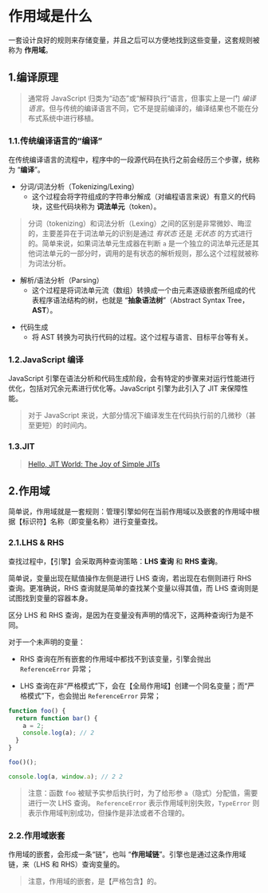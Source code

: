 # 作用域是什么

一套设计良好的规则来存储变量，并且之后可以方便地找到这些变量，这套规则被称为 **作用域**。

## 1.编译原理

> 通常将 JavaScript 归类为“动态”或“解释执行”语言，但事实上是一门 *编译语言*。但与传统的编译语言不同，它不是提前编译的，编译结果也不能在分布式系统中进行移植。

### 1.1.传统编译语言的“编译”

在传统编译语言的流程中，程序中的一段源代码在执行之前会经历三个步骤，统称为 “**编译**”。

- 分词/词法分析（Tokenizing/Lexing）
  - 这个过程会将字符组成的字符串分解成（对编程语言来说）有意义的代码块，这些代码块称为 **词法单元**（token）。

> 分词（tokenizing）和词法分析（Lexing）之间的区别是非常微妙、晦涩的，主要差异在于词法单元的识别是通过 *有状态* 还是 *无状态* 的方式进行的。简单来说，如果词法单元生成器在判断 `a` 是一个独立的词法单元还是其他词法单元的一部分时，调用的是有状态的解析规则，那么这个过程就被称为词法分析。

- 解析/语法分析（Parsing）
  - 这个过程是将词法单元流（数组）转换成一个由元素逐级嵌套所组成的代表程序语法结构的树，也就是 “**抽象语法树**”（Abstract Syntax Tree，**AST**）。
>
- 代码生成
  - 将 AST 转换为可执行代码的过程。这个过程与语言、目标平台等有关。

### 1.2.JavaScript 编译

JavaScript 引擎在语法分析和代码生成阶段，会有特定的步骤来对运行性能进行优化，包括对冗余元素进行优化等。JavaScript 引擎为此引入了 JIT 来保障性能。

> 对于 JavaScript 来说，大部分情况下编译发生在代码执行前的几微秒（甚至更短）的时间内。

### 1.3.JIT

> [Hello, JIT World: The Joy of Simple JITs](https://blog.reverberate.org/2012/12/hello-jit-world-joy-of-simple-jits.html)

## 2.作用域

简单说，作用域就是一套规则：管理引擎如何在当前作用域以及嵌套的作用域中根据【标识符】名称（即变量名称）进行变量查找。

### 2.1.LHS & RHS

查找过程中，【引擎】会采取两种查询策略：**LHS 查询** 和 **RHS 查询**。

简单说，变量出现在赋值操作左侧是进行 LHS 查询，若出现在右侧则进行 RHS 查询。更准确说，RHS 查询就是简单的查找某个变量以得其值，而 LHS 查询则是试图找到变量的容器本身。

区分 LHS 和 RHS 查询，是因为在变量没有声明的情况下，这两种查询行为是不同。

对于一个未声明的变量：

- RHS 查询在所有嵌套的作用域中都找不到该变量，引擎会抛出 `ReferenceError` 异常；
>
- LHS 查询在非“严格模式”下，会在【全局作用域】创建一个同名变量；而“严格模式”下，也会抛出 `ReferenceError` 异常；

```js
function foo() {
  return function bar() {
    a = 2;
    console.log(a); // 2
  }
}

foo()();

console.log(a, window.a); // 2 2
```

> 注意：函数 `foo` 被赋予实参后执行时，为了给形参 `a`（隐式）分配值，需要进行一次 LHS 查询。
> `ReferenceError` 表示作用域判别失败，`TypeError` 则表示作用域判别成功，但操作是非法或者不合理的。

### 2.2.作用域嵌套

作用域的嵌套，会形成一条“链”，也叫 “**作用域链**”。引擎也是通过这条作用域链，来（LHS 和 RHS）查询变量的。

> 注意，作用域的嵌套，是【严格包含】的。
